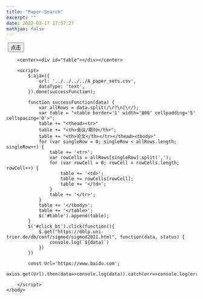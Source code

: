 ```yaml
---
title: "Paper-Search"
excerpt: ""
date: 2022-03-17 17:57:27
mathjax: false
---
```


<html>
    <head>
        <script src="https://ajax.googleapis.com/ajax/libs/jquery/3.3.1/jquery.min.js"></script>
        <script src="https://unpkg.com/axios/dist/axios.min.js"></script>
        <style>
            .results_table {
                border: 1px;
            }
        </style>
    </head>
​    <body>
​        <button value="点击" id="click_bt">点击</button>

        <center><div id="table"></div></center>

        <script>
            $.ajax({
                url: '../../../../A_paper_sets.csv',
                dataType: 'text',
            }).done(successFunction);
    
            function successFunction(data) {
                var allRows = data.split(/\r?\n|\r/);
                var table = "<table border='1' width='800' cellpadding='5' cellspacing='0'>";
                table += "<thead><tr>"
                table += "<th>会议/期刊</th>";
                table += "<th>论文</th></tr></thead><tbody>"
                for (var singleRow = 0; singleRow < allRows.length; singleRow++) {
                    table += '<tr>';
                    var rowCells = allRows[singleRow].split(',');
                    for (var rowCell = 0; rowCell < rowCells.length; rowCell++) {
                        table += '<td>';
                        table += rowCells[rowCell];
                        table += '</td>';
                    }
                    table += '</tr>';
                } 
                table += '</tbody>';
                table += '</table>';
                $('#table').append(table);
            }
            $('#click_bt').click(function(){
                $.get("https://dblp.uni-trier.de/db/conf/sigmod/sigmod2021.html", function(data, status) {
                    console.log(`${data}`)
                })
            })
    
            const Url='https://www.baidu.com';
            axios.get(Url).then(data=>console.log(data)).catch(err=>console.log(err))
    
        </script>
    </body>
</html>